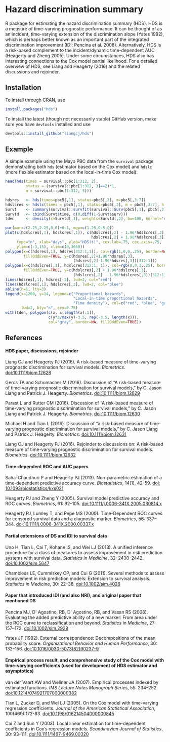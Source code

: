 # Hazard discrimination summary
R package for estimating the hazard discrimination summary (HDS). HDS is a measure of time-varying prognostic performance. It can be thought of as an incident, time-varying extension of the discrimination slope (Yates 1982), which is perhaps better known as an important part of the integrated discrimination improvement (IDI; Pencina et al. 2008). Alternatively, HDS is a risk-based complement to the incident/dynamic time-dependent AUC (Heagerty and Zheng 2005). Under some circumstances, HDS also has interesting connections to the Cox model partial likelihood. For a detailed overview of HDS, see Liang and Heagerty (2016) and the related discussions and rejoinder.

## Installation
To install through CRAN, use
```r
install.packages("hds")
```

To install the latest (though not necessarily stable) GitHub version, make sure you have `devtools` installed and use
```r
devtools::install_github("liangcj/hds")
```

## Example
A simple example using the Mayo PBC data from the `survival` package demonstrating both `hds` (estimator based on the Cox model) and `hdslc` (more flexible estimator based on the local-in-time Cox model):
```r
head(hds(times = survival::pbc[1:312, 2],
         status = (survival::pbc[1:312, 3]==2)*1,
         m = survival::pbc[1:312, 5]))

hdsres   <- hds(times=pbc5[,1], status=pbc5[,2], m=pbc5[,3:7])
hdslcres <- hdslc(times = pbc5[,1], status=pbc5[,2], m = pbc5[,3:7], h = 730)
Survt    <- summary(survival::survfit(survival::Surv(pbc5[,1], pbc5[,2])~1))
Survtd   <- cbind(Survt$time, c(0,diff(1-Survt$surv)))
tden     <- density(x=Survtd[,1], weights=Survtd[,2], bw=100, kernel="epanechnikov")

par(mar=c(2.25,2.25,0,0)+0.1, mgp=c(1.25,0.5,0))
plot(c(hdslcres[,1], hdslcres[,1]), c(hdslcres[,2] - 1.96*hdslcres[,3],
                                      hdslcres[,2] + 1.96*hdslcres[,3]),
     type="n", xlab="days", ylab="HDS(t)", cex.lab=.75, cex.axis=.75,
     ylim=c(-3,15), xlim=c(0,3650))
polygon(x=c(hdsres[,1], hdsres[312:1,1]), col=rgb(1,0,0,.25), border=NA,
        fillOddEven=TRUE, y=c(hdsres[,2]+1.96*hdsres[,3],
                              (hdsres[,2]-1.96*hdsres[,3])[312:1]))
polygon(x=c(hdslcres[,1], hdslcres[312:1, 1]), col=rgb(0,0,1,.25), border=NA,
        fillOddEven=TRUE, y=c(hdslcres[,2] + 1.96*hdslcres[,3],
                              (hdslcres[,2] - 1.96*hdslcres[,3])[312:1]))
lines(hdsres[,1], hdsres[,2], lwd=2, col="red")
lines(hdslcres[,1], hdslcres[,2], lwd=2, col="blue")
abline(h=1, lty=3)
legend(x=1200, y=14, legend=c("Proportional hazards",
                              "Local-in-time proportional hazards",
                              "Time density"), col=c("red", "blue", "gray"),
       lwd=2, bty="n", cex=0.75)
with(tden, polygon(c(x, x[length(x):1]),
                   c(y*3/max(y)-3.5, rep(-3.5, length(x))),
                   col="gray", border=NA, fillOddEven=TRUE))
```

## References
#### HDS paper, discussions, rejoinder
Liang CJ and Heagerty PJ (2016). A risk-based measure of time-varying prognostic discrimination for survival models. *Biometrics*. [doi:10.1111/biom.12628](https://doi.org/10.1111/biom.12628)

Gerds TA and Schumacher M (2016). Discussion of “A risk-based measure of time-varying prognostic discrimination for survival models,” by C. Jason Liang and Patrick J. Heagerty. *Biometrics*. [doi:10.1111/biom.12629](https://do.org/10.1111/biom.12629)

Parast L and Rutter CM (2016). Discussion of “A risk-based measure of time-varying prognostic discrimination for survival models,” by C. Jason Liang and Patrick J. Heagerty. *Biometrics*. [doi:10.1111/biom.12630](https://doi.org/10.1111/biom.12630)

Michael H and Tian L (2016). Discussion of “a risk-based measure of time-varying prognostic discrimination for survival models,” by C. Jason Liang and Patrick J. Heagerty. *Biometrics*. [doi:10.1111/biom.12631](https://doi.org/10.1111/biom.12631)

Liang CJ and Heagerty PJ (2016). Rejoinder to discussions on: A risk-based measure of time-varying prognostic discrimination for survival models. *Biometrics*. [doi:10.1111/biom.12632](https://doi.org/10.1111/biom.12632)

#### Time-dependent ROC and AUC papers
Saha-Chaudhuri P and Heagerty PJ (2013). Non-parametric estimation of a time-dependent predictive accuracy curve. *Biostatistics*, 14(1), 42-59. [doi: 10.1093/biostatistics/kxs021](https://doi.org/10.1093/biostatistics/kxs021)

Heagerty PJ and Zheng Y (2005). Survival model predictive accuracy and ROC curves. *Biometrics*, 61: 92–105. [doi:10.1111/j.0006-341X.2005.030814.x](https://doi.org/10.1111/j.0006-341X.2005.030814.x)

Heagerty PJ, Lumley T, and Pepe MS (2000). Time-Dependent ROC curves for censored survival data and a diagnostic marker. *Biometrics*, 56: 337–344. [doi:10.1111/j.0006-341X.2000.00337.x](https://doi.org/10.1111/j.0006-341X.2000.00337.x)

#### Partial extensions of DS and IDI to survival data
Uno H, Tian L, Cai T, Kohane IS, and Wei LJ (2013). A unified inference procedure for a class of measures to assess improvement in risk prediction systems with survival data. *Statistics in Medicine*, 32: 2430–2442. [doi:10.1002/sim.5647](https://doi.org/doi:10.1002/sim.5647)

Chambless LE, Cummiskey CP, and Cui G (2011). Several methods to assess improvement in risk prediction models: Extension to survival analysis. *Statistics in Medicine*, 30: 22–38. [doi:10.1002/sim.4026](https://doi.org/10.1002/sim.4026)

#### Paper that introduced IDI (and also NRI), and original paper that mentioned DS
Pencina MJ, D' Agostino, RB, D' Agostino, RB, and Vasan RS (2008). Evaluating the added predictive ability of a new marker: From area under the ROC curve to reclassification and beyond. *Statistics in Medicine*, 27: 157–172. [doi:10.1002/sim.2929](https://doi.org/10.1002/sim.2929)

Yates JF (1982). External correspondence: Decompositions of the mean probability score. *Organizational Behavior and Human Performance*, 30: 132–156. [doi:10.1016/0030-5073(82)90237-9](https://doi.org/10.1016/0030-5073(82)90237-9)

#### Empirical process result, and comprehensive study of the Cox model with time-varying coefficients (used for development of HDS estimator and asymptotics)
van der Vaart AW and Wellner JA (2007). Empirical processes indexed by estimated functions. *IMS Lecture Notes Monograph
Series*, 55: 234–252. [doi:10.1214/074921707000000382](https://doi.org/10.1214/074921707000000382)

Tian L, Zucker D, and Wei LJ (2005). On the Cox model with time-varying regression coefficients. *Journal of the American Statistical Association*, 100(469):172-83. [doi:10.1198/016214504000000845](https://doi.org/10.1198/016214504000000845)

Cai Z and Sun Y (2003). Local linear estimation for time-dependent coefficients in Cox’s regression models. *Scandinavian
Journal of Statistics*, 30: 93–111. [doi:10.1111/1467-9469.00320](https://doi.org/10.1111/1467-9469.00320)
